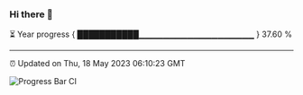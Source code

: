 ### Hi there 👋

⏳ Year progress { ███████████▁▁▁▁▁▁▁▁▁▁▁▁▁▁▁▁▁▁▁ } 37.60 %

---

⏰ Updated on Thu, 18 May 2023 06:10:23 GMT

![Progress Bar CI](https://github.com/Shyam-Makwana/GitHub-Actions-Demo/workflows/Progress%20Bar%20CI/badge.svg)
